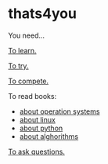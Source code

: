 # thats4you
You need...


[To learn.](https://www.w3schools.com/)


[To try.](https://leetcode.com/)


[To compete.](https://www.codingame.com/multiplayer/clashofcode)


To read books:
  * [about operation systems](books/tanenbaum_operation_systems.pdf)
  * [about linux](books/linux.pdf)
  * [about python](books/python.pdf)
  * [about alghorithms](books/algorithms.pdf)

[To ask questions.](https://stackoverflow.com/)
